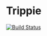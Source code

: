 # Trippie
[![Build Status](https://travis-ci.org/ruchern/trippie.svg?branch=master)](https://travis-ci.org/ruchern/trippie)
